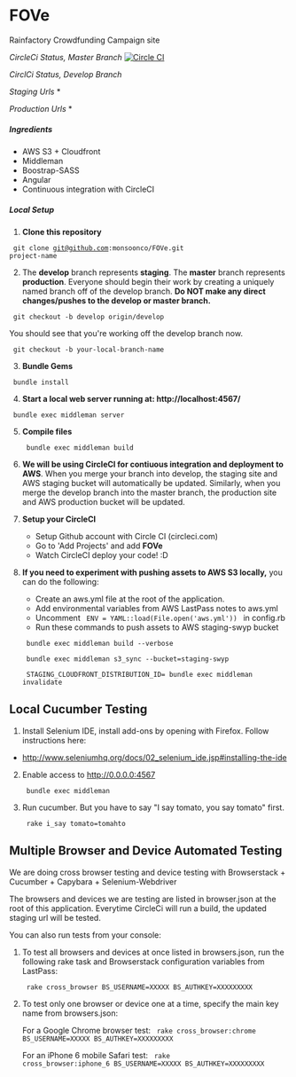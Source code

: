 # FOVe
Rainfactory Crowdfunding Campaign site

*CircleCi Status, Master Branch*
[![Circle CI](https://circleci.com/gh/monsoonco/FOVe/tree/master.svg?style=svg&circle-token=7d0f2a543ee44c20ae9e8194a707677178402f8a)](https://circleci.com/gh/monsoonco/FOVe/tree/master)


*CirclCi Status, Develop Branch*


*Staging Urls*
*

*Production Urls*
*

#####  Ingredients
* AWS S3 + Cloudfront
* Middleman
* Boostrap-SASS
* Angular
* Continuous integration with CircleCI

##### Local Setup

1. **Clone this repository**

  <code> git clone  git@github.com:monsoonco/FOVe.git project-name </code>

2. The **develop** branch represents **staging**.  The **master** branch represents **production**. Everyone should begin their work by creating a uniquely named branch off of the develop branch.  **Do NOT make any direct changes/pushes to the develop or master branch.**

  <code> git checkout -b develop origin/develop </code>

  You should see that you're working off the develop branch now.

  <code> git checkout -b your-local-branch-name </code>

3. **Bundle Gems**

  <code> bundle install </code>

4. **Start a local web server running at: http://localhost:4567/**

  <code> bundle exec middleman server </code>

5. **Compile files**

   <code> bundle exec middleman build </code>

6. **We will be using CircleCI for contiuous integration and deployment to AWS**.  When you merge your branch into develop, the staging site and AWS staging bucket will automatically be updated.  Similarly, when you merge the develop branch into the master branch, the production site and AWS production bucket will be updated.

7. **Setup your CircleCI**
   * Setup Github account with Circle CI (circleci.com)
   * Go to 'Add Projects' and add **FOVe**
   * Watch CircleCI deploy your code!  :D

8. **If you need to experiment with pushing assets to AWS S3 locally,** you can do the following:
   * Create an aws.yml file at the root of the application.
   * Add environmental variables from AWS LastPass notes to aws.yml
   * Uncomment  <code> ENV = YAML::load(File.open('aws.yml')) </code> in config.rb
   * Run these commands to push assets to AWS staging-swyp bucket

   <code> bundle exec middleman build --verbose </code>

   <code> bundle exec middleman s3_sync --bucket=staging-swyp </code>

   <code> STAGING_CLOUDFRONT_DISTRIBUTION_ID= bundle exec middleman invalidate </code>

## Local Cucumber Testing

1. Install Selenium IDE, install add-ons by opening with Firefox.  Follow instructions here:

  * http://www.seleniumhq.org/docs/02_selenium_ide.jsp#installing-the-ide

2. Enable access to http://0.0.0.0:4567

   <code> bundle exec middleman </code>

2. Run cucumber.  But you have to say "I say tomato, you say tomato" first.

   <code> rake i_say tomato=tomahto </code>


## Multiple Browser and Device Automated Testing

We are doing cross browser testing and device testing with Browserstack + Cucumber + Capybara + Selenium-Webdriver

The browsers and devices we are testing are listed in browser.json at the root of this application.
Everytime CircleCi will run a build, the updated staging url will be tested.

You can also run tests from your console:

1. To test all browsers and devices at once listed in browsers.json, run the following rake task and Browserstack configuration variables from LastPass:

   <code> rake cross_browser BS_USERNAME=XXXXX BS_AUTHKEY=XXXXXXXXX </code>

2. To test only one browser or device one at a time, specify the main key name from browsers.json:

   For a Google Chrome browser test:
   <code> rake cross_browser:chrome BS_USERNAME=XXXXX BS_AUTHKEY=XXXXXXXXX </code>

   For an iPhone 6 mobile Safari test:
   <code> rake cross_browser:iphone_6 BS_USERNAME=XXXXX BS_AUTHKEY=XXXXXXXXX </code>